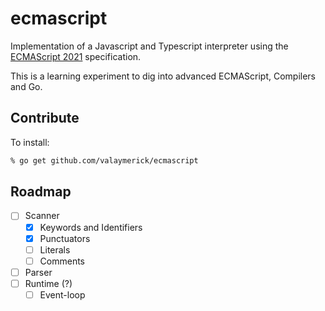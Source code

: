 # ecmascript

Implementation of a Javascript and Typescript interpreter using the [ECMAScript 2021](https://tc39.es/ecma262/) specification.

This is a learning experiment to dig into advanced ECMAScript, Compilers and Go.

## Contribute

To install:

```bash
% go get github.com/valaymerick/ecmascript
```

## Roadmap

- [ ] Scanner
  - [x] Keywords and Identifiers
  - [x] Punctuators
  - [ ] Literals
  - [ ] Comments
- [ ] Parser
- [ ] Runtime (?)
  - [ ] Event-loop
